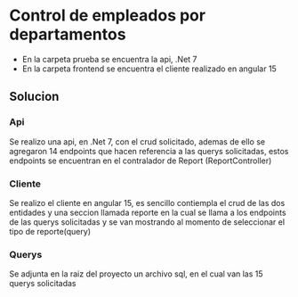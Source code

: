 # Control de empleados por departamentos

- En la carpeta prueba se encuentra la api, .Net 7
- En la carpeta frontend se encuentra el cliente realizado en angular 15

## Solucion

### Api
Se realizo una api, en .Net 7, con el crud solicitado, ademas de ello se agregaron 14 endpoints que
hacen referencia a las querys solicitadas, estos endpoints se encuentran
en el contralador de Report (ReportController)

### Cliente
Se realizo el cliente en angular 15, es sencillo contiempla el crud
de las dos entidades y una seccion llamada reporte en la cual se llama a los
endpoints de las querys solicitadas y se van mostrando al momento de seleccionar el 
tipo de reporte(query)

### Querys
 Se adjunta en la raiz del proyecto un archivo sql, en el cual van
 las 15 querys solicitadas
